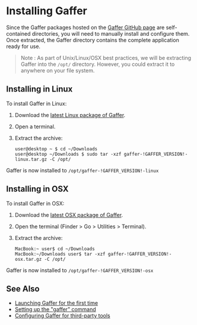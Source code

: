 # Installing Gaffer #

Since the Gaffer packages hosted on the [Gaffer GitHub page](https://github.com/gafferhq/gaffer) are self-contained directories, you will need to manually install and configure them. Once extracted, the Gaffer directory contains the complete application ready for use.

> Note :
> As part of Unix/Linux/OSX best practices, we will be extracting Gaffer into the `/opt/` directory. However, you could extract it to anywhere on your file system.

## Installing in Linux ##

To install Gaffer in Linux:

1. Download the [latest Linux package of Gaffer](https://github.com/GafferHQ/gaffer/releases/download/!GAFFER_VERSION!/gaffer-!GAFFER_VERSION!-linux.tar.gz).

2. Open a terminal.

3. Extract the archive:
    ```shell
    user@desktop ~ $ cd ~/Downloads
    user@desktop ~/Downloads $ sudo tar -xzf gaffer-!GAFFER_VERSION!-linux.tar.gz -C /opt/
    ```

Gaffer is now installed to `/opt/gaffer-!GAFFER_VERSION!-linux`


## Installing in OSX ##

To install Gaffer in OSX:

1. Download the [latest OSX package of Gaffer](https://github.com/GafferHQ/gaffer/releases/download/!GAFFER_VERSION!/gaffer-!GAFFER_VERSION!-osx.tar.gz).

2. Open the terminal (Finder > Go > Utilities > Terminal).

3. Extract the archive:
    ```shell
    MacBook:~ user$ cd ~/Downloads
    MacBook:~/Downloads user$ tar -xzf gaffer-!GAFFER_VERSION!-osx.tar.gz -C /opt/
    ```

Gaffer is now installed to `/opt/gaffer-!GAFFER_VERSION!-osx`


## See Also ##

* [Launching Gaffer for the first time](../LaunchingGafferFirstTime/index.md)
* [Setting up the "gaffer" command](../SettingUpGafferCommand/index.md)
* [Configuring Gaffer for third-party tools](../ConfiguringGafferForThirdPartyTools/index.md)
